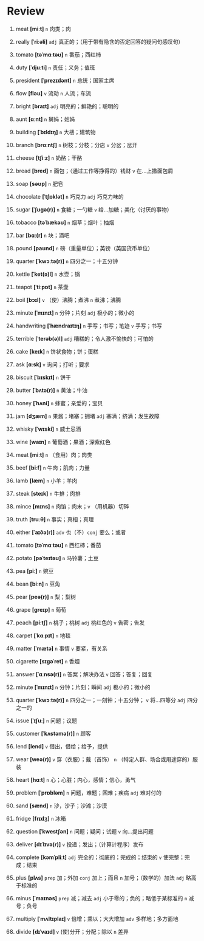# Review

1. meat **[miːt]** `n` 肉类；肉

2. really **[ˈriːəli]** `adj` 真正的；（用于带有隐含的否定回答的疑问句感叹句）

3. tomato **[təˈmɑːtəʊ]** `n` 番茄；西红柿

4. duty **[ˈdjuːti]** `n` 责任；义务；值班

5. president **[ˈprezɪdənt]** `n` 总统；国家主席

6. flow **[fləʊ]** `v` 流动 `n` 人流；车流

7. bright **[braɪt]** `adj` 明亮的；鲜艳的；聪明的

8. aunt **[ɑːnt]** `n` 舅妈；姑妈

9. building **[ˈbɪldɪŋ]** `n` 大楼；建筑物

10. branch **[brɑːntʃ]** `n` 树枝；分枝；分店 `v` 分岔；岔开

11. cheese **[tʃiːz]** `n` 奶酪；干酪

12. bread **[bred]** `n` 面包；（通过工作等挣得的）钱财 `v` 在...上撒面包屑

13. soap **[səʊp]** `n` 肥皂

14. chocolate **[ˈtʃɒklət]** `n` 巧克力 `adj` 巧克力味的

15. sugar **[ˈʃʊɡə(r)]** `n` 食糖；一勺糖 `v` 给...加糖；美化（讨厌的事物）

16. tobacco **[təˈbækəʊ]** `n` 烟草；烟叶；抽烟

17. bar **[bɑː(r]** `n` 块；酒吧

18. pound **[paʊnd]** `n` 磅（重量单位）；英镑（英国货币单位）

19. quarter **[ˈkwɔːtə(r)]** `n` 四分之一；十五分钟

20. kettle **[ˈket(ə)l]** `n` 水壶；锅

21. teapot **[ˈtiːpɒt]** `n` 茶壶

22. boil **[bɔɪl]** `v` （使）沸腾；煮沸 `n` 煮沸；沸腾

23. minute **[ˈmɪnɪt]** `n` 分钟；片刻 `adj` 极小的；微小的

24. handwriting **[ˈhændraɪtɪŋ]** `n` 手写；书写；笔迹 `v` 手写；书写

25. terrible **[ˈterəb(ə)l]** `adj` 糟糕的；令人激不愉快的；可怕的

26. cake **[keɪk]** `n` 饼状食物；饼；蛋糕

27. ask **[ɑːsk]** `v` 询问；打听；要求

28. biscuit **[ˈbɪskɪt]** `n` 饼干

29. butter **[ˈbʌtə(r)]** `n` 黄油；牛油

30. honey **[ˈhʌni]** `n` 蜂蜜；亲爱的；宝贝

31. jam **[dʒæm]** `n` 果酱；堵塞；拥堵 `adj` 塞满；挤满；发生故障

32. whisky **[ˈwɪski]** `n` 威士忌酒

33. wine **[waɪn]** `n` 葡萄酒；果酒；深紫红色

34. meat **[miːt]** `n` （食用）肉；肉类

35. beef **[biːf]** `n` 牛肉；肌肉；力量

36. lamb **[læm]** `n` 小羊；羊肉

37. steak **[steɪk]** `n` 牛排；肉排

38. mince **[mɪns]** `n` 肉馅；肉末；`v` （用机器）切碎

39. truth **[truːθ]** `n` 事实；真相；真理

40. either **[ˈaɪðə(r)]** `adv` 也（不）`conj` 要么；或者

41. tomato **[təˈmɑːtəʊ]** `n` 西红柿；番茄

42. potato **[pəˈteɪtəʊ]** `n` 马铃薯；土豆

43. pea **[piː]** `n` 豌豆

44. bean **[biːn]** `n` 豆角

45. pear **[peə(r)]** `n` 梨；梨树

46. grape **[ɡreɪp]** `n` 葡萄

47. peach **[piːtʃ]** `n` 桃子；桃树 `adj` 桃红色的 `v` 告密；告发

48. carpet **[ˈkɑːpɪt]** `n` 地毯

49. matter **[ˈmætə]** `n` 事情 `v` 要紧，有关系

50. cigarette **[sɪɡəˈret]** `n` 香烟

51. answer **[ˈɑːnsə(r)]** `n` 答案；解决办法 `v` 回答；答复；回复

52. minute **[ˈmɪnɪt]** `n` 分钟；片刻；瞬间 `adj` 极小的；微小的

53. quarter **[ˈkwɔːtə(r)]** `n` 四分之一；一刻钟；十五分钟； `v` 将...四等分 `adj` 四分之一的

54. issue **[ˈɪʃuː]** `n` 问题；议题

55. customer **[ˈkʌstəmə(r)]** `n` 顾客

56. lend **[lend]** `v` 借出，借给；给予，提供

57. wear **[weə(r)]** `v` 穿（衣服）；戴（首饰） `n` （特定人群、场合或用途穿的）服装

58. heart **[hɑːt]** `n` 心；心脏；内心，感情；信心，勇气

59. problem **[ˈprɒbləm]** `n` 问题，难题；困难；疾病 `adj` 难对付的

60. sand **[sænd]** `n` 沙，沙子；沙滩；沙漠

61. fridge **[frɪdʒ]** `n` 冰箱

62. question **[ˈkwestʃən]** `n` 问题；疑问；试题 `v` 向...提出问题

63. deliver **[dɪˈlɪvə(r)]** `v` 投递；发出；（计算计程序）发布

64. complete **[kəmˈpliːt]** `adj` 完全的；彻底的；完成的；结束的 `v` 使完整；完成；结束

65. plus **[plʌs]** `prep` 加；外加 `conj` 加上；而且 `n` 加号；（数学的）加法 `adj` 略高于标准的

66. minus **[ˈmaɪnəs]** `prep` 减；减去 `adj` 小于零的；负的；略低于某标准的 `n` 减号；负号

67. multiply **[ˈmʌltɪplaɪ]** `v` 倍增；乘以；大大增加 `adv` 多样地；多方面地

68. divide **[dɪˈvaɪd]** `v` (使)分开；分配；除以 `n` 差异

